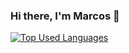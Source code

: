 ### Hi there, I'm Marcos 👋 

[![Top Used Languages](https://github-readme-stats.vercel.app/api/top-langs/?username=MarcosG119)](https://github.com/anuraghazra/github-readme-stats)

<!--
**MarcosG119/MarcosG119** is a ✨ _special_ ✨ repository because its `README.md` (this file) appears on your GitHub profile.

Here are some ideas to get you started:

- 🔭 I’m currently working on ...
- 🌱 I’m currently learning ...
- 👯 I’m looking to collaborate on ...
- 🤔 I’m looking for help with ...
- 💬 Ask me about ...
- 📫 How to reach me: ...
- 😄 Pronouns: ...
- ⚡ Fun fact: ...
-->
